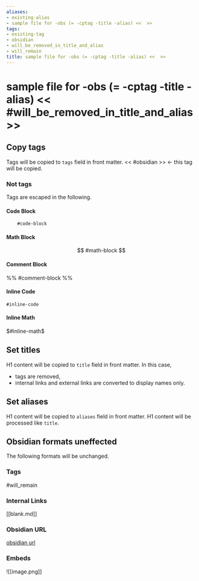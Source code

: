 ```yaml
---
aliases:
- existing-alias
- sample file for -obs (= -cptag -title -alias) <<  >>
tags:
- existing-tag
- obsidian
- will_be_removed_in_title_and_alias
- will_remain
title: sample file for -obs (= -cptag -title -alias) <<  >>
---
```

# sample file for -obs (= -cptag -title -alias) << #will_be_removed_in_title_and_alias >>

## Copy tags
Tags will be copied to `tags` field in front matter.
<< #obsidian >> <- this tag will be copied.

### Not tags
Tags are escaped in the following.

#### Code Block
```
	#code-block
```

#### Math Block
$$
	#math-block
$$

#### Comment Block
%%
	#comment-block
%%

#### Inline Code
`#inline-code`

#### Inline Math
$#inline-math$


## Set titles
H1 content will be copied to `title` field in front matter.
In this case,
- tags are removed,
- internal links and external links are converted to display names only.

## Set aliases
H1 content will be copied to `aliases` field in front matter.
H1 content will be processed like `title`.

## Obsidian formats uneffected
The following formats will be unchanged.

### Tags
#will_remain

### Internal Links
[[blank.md]]

### Obsidian URL
[obsidian url](obsidian://open?vault=obsidian&file=blank)

### Embeds
![[image.png]]
